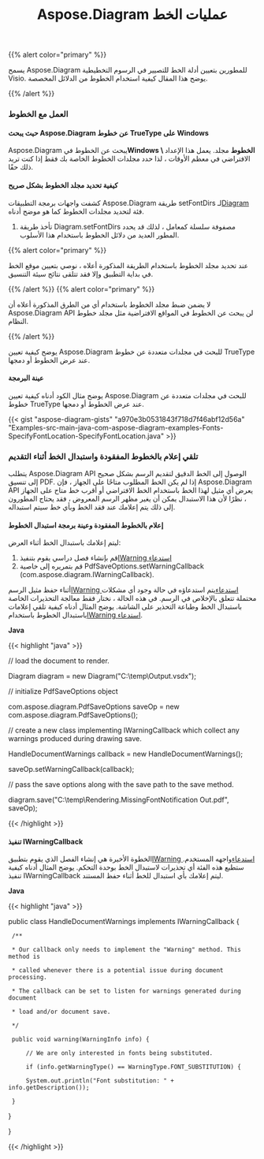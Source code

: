 ﻿---
title: Aspose.Diagram عمليات الخط
type: docs
weight: 170
url: /ar/java/aspose-diagram-font-operations/
---
{{% alert color="primary" %}} 

يسمح Aspose.Diagram للمطورين بتعيين أدلة الخط للتصيير في الرسوم التخطيطية Visio. يوضح هذا المقال كيفية استخدام الخطوط من الدلائل المخصصة.

{{% /alert %}} 
### **العمل مع الخطوط**
#### **حيث يبحث Aspose.Diagram عن خطوط TrueType على Windows**
 Aspose.Diagram يبحث عن الخطوط في**Windows \ الخطوط** مجلد. يعمل هذا الإعداد الافتراضي في معظم الأوقات ، لذا حدد مجلدات الخطوط الخاصة بك فقط إذا كنت تريد ذلك حقًا.
#### **كيفية تحديد مجلد الخطوط بشكل صريح**
 كشفت واجهات برمجة التطبيقات Aspose.Diagram طريقة setFontDirs لـ[Diagram](https://reference.aspose.com/diagram/java/com.aspose.diagram/diagram) فئة لتحديد مجلدات الخطوط كما هو موضح أدناه.

1. تأخذ طريقة Diagram.setFontDirs مصفوفة سلسلة كمعامل ، لذلك قد يحدد المطور العديد من دلائل الخطوط باستخدام هذا الأسلوب.

{{% alert color="primary" %}} 

عند تحديد مجلد الخطوط باستخدام الطريقة المذكورة أعلاه ، نوصي بتعيين موقع الخط في بداية التطبيق وإلا فقد تتلقى نتائج سيئة التنسيق.

{{% /alert %}} {{% alert color="primary" %}} 

لا يضمن ضبط مجلد الخطوط باستخدام أي من الطرق المذكورة أعلاه أن Aspose.Diagram API لن يبحث عن الخطوط في المواقع الافتراضية مثل مجلد خطوط النظام.

{{% /alert %}} 

يوضح كيفية تعيين Aspose.Diagram للبحث في مجلدات متعددة عن خطوط TrueType عند عرض الخطوط أو دمجها.
#### **عينة البرمجة**
يوضح مثال الكود أدناه كيفية تعيين Aspose.Diagram للبحث في مجلدات متعددة عن خطوط TrueType عند عرض الخطوط أو دمجها.

{{< gist "aspose-diagram-gists" "a970e3b0531843f718d7f46abf12d56a" "Examples-src-main-java-com-aspose-diagram-examples-Fonts-SpecifyFontLocation-SpecifyFontLocation.java" >}}
### **تلقي إعلام بالخطوط المفقودة واستبدال الخط أثناء التقديم**
يتطلب Aspose.Diagram API الوصول إلى الخط الدقيق لتقديم الرسم بشكل صحيح إلى تنسيق PDF. إذا لم يكن الخط المطلوب متاحًا على الجهاز ، فإن Aspose.Diagram API يعرض أي مثيل لهذا الخط باستخدام الخط الافتراضي أو أقرب خط متاح على الجهاز ، نظرًا لأن هذا الاستبدال يمكن أن يغير مظهر الرسم المعروض ، فقد يحتاج المطورون إلى ذلك يتم إعلامك عند فقد الخط وبأي خط سيتم استبداله.
#### **إعلام بالخطوط المفقودة وعينة برمجة استبدال الخطوط**
ليتم إعلامك باستبدال الخط أثناء العرض:

1. قم بإنشاء فصل دراسي يقوم بتنفيذ[IWarning استدعاء](https://reference.aspose.com/diagram/java/com.aspose.diagram/IWarningCallback)
1. قم بتمريره إلى خاصية PdfSaveOptions.setWarningCallback (com.aspose.diagram.IWarningCallback).

أثناء حفظ مثيل الرسم[IWarning استدعاء](https://reference.aspose.com/diagram/java/com.aspose.diagram/IWarningCallback)يتم استدعاؤه في حالة وجود أي مشكلات محتملة تتعلق بالإخلاص في الرسم. في هذه الحالة ، نختار فقط معالجة التحذيرات الخاصة باستبدال الخط وطباعة التحذير على الشاشة. يوضح المثال أدناه كيفية تلقي إعلامات باستبدال الخطوط باستخدام[IWarning استدعاء](https://reference.aspose.com/diagram/java/com.aspose.diagram/IWarningCallback).

**Java**

{{< highlight "java" >}}

 // load the document to render.

Diagram diagram = new Diagram("C:\\temp\\Output.vsdx");


// initialize PdfSaveOptions object

com.aspose.diagram.PdfSaveOptions saveOp = new com.aspose.diagram.PdfSaveOptions();

// create a new class implementing IWarningCallback which collect any warnings produced during drawing save.

HandleDocumentWarnings callback = new HandleDocumentWarnings();

saveOp.setWarningCallback(callback);



// pass the save options along with the save path to the save method.

diagram.save("C:\\temp\\Rendering.MissingFontNotification Out.pdf", saveOp);

{{< /highlight >}}
#### **تنفيذ IWarningCallback**
الخطوة الأخيرة هي إنشاء الفصل الذي يقوم بتطبيق[IWarning استدعاء](https://reference.aspose.com/diagram/java/com.aspose.diagram/IWarningCallback)واجهه المستخدم. ستطبع هذه الفئة أي تحذيرات لاستبدال الخط بوحدة التحكم. يوضح المثال أدناه كيفية تنفيذ IWarningCallback ليتم إعلامك بأي استبدال للخط أثناء حفظ المستند.



**Java**

{{< highlight "java" >}}

 public class HandleDocumentWarnings implements IWarningCallback {

     /**

     * Our callback only needs to implement the "Warning" method. This method is

     * called whenever there is a potential issue during document processing.

     * The callback can be set to listen for warnings generated during document

     * load and/or document save.

     */

     public void warning(WarningInfo info) {

         // We are only interested in fonts being substituted.

         if (info.getWarningType() == WarningType.FONT_SUBSTITUTION) {

         System.out.println("Font substitution: " + info.getDescription());

     }

 }

}

{{< /highlight >}}
